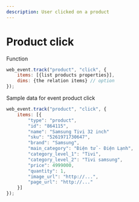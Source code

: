 ```yaml
---
description: User clicked on a product
---
```


# Product click

Function 

```javascript
web_event.track("product", "click", {
    items: [{list products properties}],
    dims: {the relation items} // option
});
```

Sample data for event product click 

```javascript
web_event.track("product", "click", {
    items: [{
        "type": "product",
        "id": "864115",
        "name": "Samsung Tivi 32 inch"
        "sku": "5261971730647",
        "brand": "Samsung",
        "main_category": "Điện tử - Điện Lạnh",
        "category_level_1": "Tivi",
        "category_level_2": "Tivi samsung",
        "price": 4999000,
        "quantity": 1,
        "image_url": "http://...",
        "page_url": "http://..."
    }]
});
```



